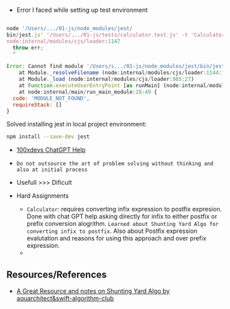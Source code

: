 - Error I faced while setting up test environment

```js

node '/Users/.../01-js/node_modules/jest/
bin/jest.js' '/Users/.../01-js/tests/calculator.test.js' -t 'Calculator'
node:internal/modules/cjs/loader:1147
  throw err;
  ^

Error: Cannot find module '/Users/s.../01-js/node_modules/jest/bin/jest.js'
    at Module._resolveFilename (node:internal/modules/cjs/loader:1144:15)
    at Module._load (node:internal/modules/cjs/loader:985:27)
    at Function.executeUserEntryPoint [as runMain] (node:internal/modules/run_main:135:12)
    at node:internal/main/run_main_module:28:49 {
  code: 'MODULE_NOT_FOUND',
  requireStack: []
}

```

Solved installing jest in local project environment:

```sh
npm install --save-dev jest
```

- [100xdevs ChatGPT Help](https://chat.openai.com/share/0ff16721-2edc-451d-883b-3c2c9104ee68)

- `Do not outsource the art of problem solving without thinking and also at initial process`

- Usefull >>> Dificult

- Hard Assignments
  - `Calculator`: requires converting infix expression to postfix expresion.
    Done with chat GPT help asking directly for infix to either postfix or
    prefix conversion alogrithm.
    `Learned about Shunting Yard Algo for converting infix to postfix`. Also
    about Postfix expression evalutation and reasons for using this approach and
    over prefix expression.
  -

## Resources/References

- [A Great Resource and notes on Shunting Yard Algo by aquarchitect&swift-algorithm-club](https://aquarchitect.github.io/swift-algorithm-club/Shunting%20Yard/)
